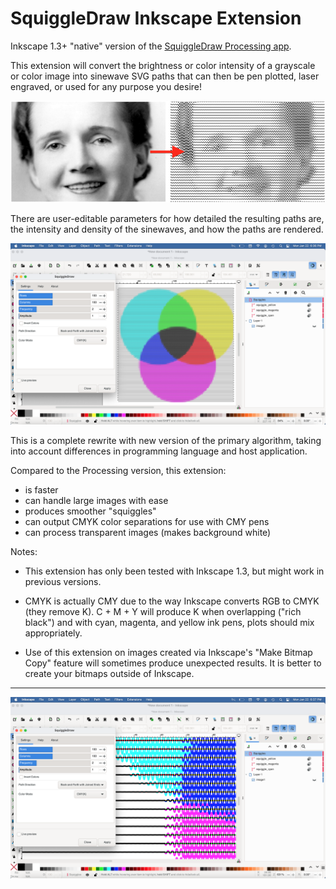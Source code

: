 # SquiggleDraw Inkscape Extension
 
Inkscape 1.3+ "native" version of the [SquiggleDraw Processing app](https://github.com/gwygonik/SquiggleDraw/).

This extension will convert the brightness or color intensity of a grayscale or color image into sinewave SVG paths that can then be pen plotted, laser engraved, or used for any purpose you desire! 

![SquiggleDraw output example in grayscale](./images/ss_3.png?raw=true)

There are user-editable parameters for how detailed the resulting paths are, the intensity and density of the sinewaves, and how the paths are rendered.

![SquiggleDraw UI with CMYK Example](./images/ss_1.png?raw=true)

This is a complete rewrite with new version of the primary algorithm, taking into account differences in programming language and host application.

Compared to the Processing version, this extension:
- is faster
- can handle large images with ease
- produces smoother "squiggles"
- can output CMYK color separations for use with CMY pens
- can process transparent images (makes background white)

Notes:

- This extension has only been tested with Inkscape 1.3, but might work in previous versions.

- CMYK is actually CMY due to the way Inkscape converts RGB to CMYK (they remove K). C + M + Y will produce K when overlapping ("rich black") and with cyan, magenta, and yellow ink pens, plots should mix appropriately.

- Use of this extension on images created via Inkscape's "Make Bitmap Copy" feature will sometimes produce unexpected results. It is better to create your bitmaps outside of Inkscape.

---
![SquiggleDraw UI with close-up of CMYK Example](./images/ss_2.png?raw=true)
